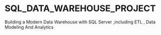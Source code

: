 # SQL_DATA_WAREHOUSE_PROJECT
Building a Modern Data Warehouse with SQL Server ,including ETL , Data Modeling And Analytics  
